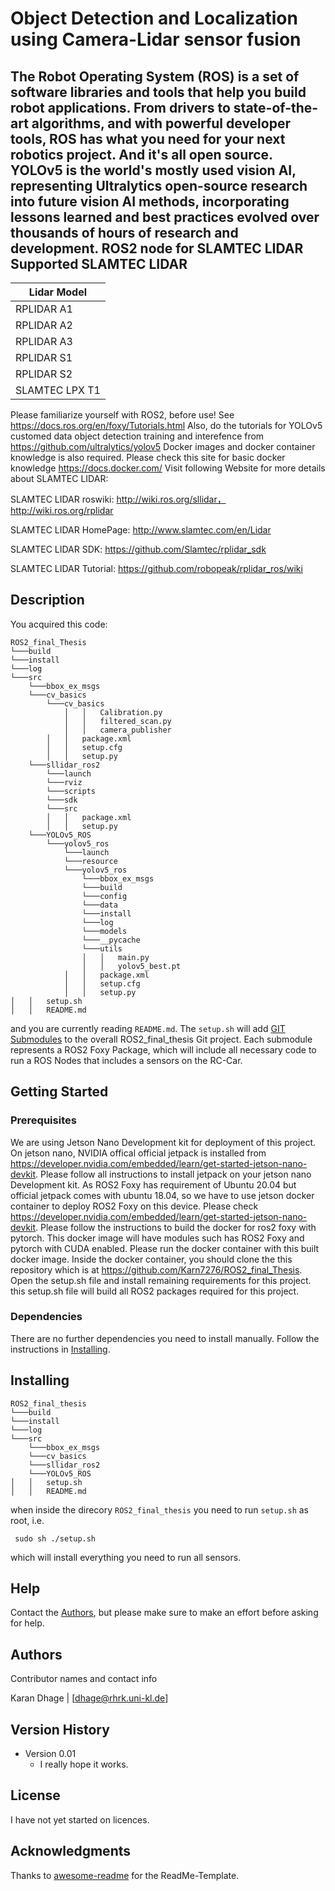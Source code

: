 # Object Detection and Localization using Camera-Lidar sensor fusion
The Robot Operating System (ROS) is a set of software libraries and tools that help you build robot applications. 
From drivers to state-of-the-art algorithms, and with powerful developer tools, ROS has what you need for your 
next robotics project. And it's all open source.
YOLOv5 is the world's mostly used vision AI, representing Ultralytics open-source research into future vision AI methods, incorporating lessons learned and best practices evolved over thousands of hours of research and development.
ROS2 node for SLAMTEC LIDAR
Supported SLAMTEC LIDAR
-------------------
| Lidar Model    | 
| ---------------------- | 
|RPLIDAR A1              | 
|RPLIDAR A2              | 
|RPLIDAR A3              | 
|RPLIDAR S1              |
|RPLIDAR S2              | 
|SLAMTEC LPX T1          | 

Please familiarize yourself with ROS2, before use! See https://docs.ros.org/en/foxy/Tutorials.html
Also, do the tutorials for YOLOv5 customed data object detection training and interefence from 
https://github.com/ultralytics/yolov5
Docker images and docker container knowledge is also required. Please check this site for basic docker knowledge https://docs.docker.com/
Visit following Website for more details about SLAMTEC LIDAR:

SLAMTEC LIDAR roswiki: http://wiki.ros.org/sllidar， http://wiki.ros.org/rplidar

SLAMTEC LIDAR HomePage:   http://www.slamtec.com/en/Lidar

SLAMTEC LIDAR SDK: https://github.com/Slamtec/rplidar_sdk

SLAMTEC LIDAR Tutorial:  https://github.com/robopeak/rplidar_ros/wiki

## Description

You acquired this code:

```
ROS2_final_Thesis
└───build
└───install
└───log
└───src
    └───bbox_ex_msgs
    └───cv_basics
        └───cv_basics
            │   │   Calibration.py
            │   │   filtered_scan.py
            │   │   camera_publisher        
        │   │   package.xml
        │   │   setup.cfg
        │   │   setup.py
    └───sllidar_ros2
        └───launch
        └───rviz
        └───scripts
        └───sdk
        └───src
        │   │   package.xml
        │   │   setup.py
    └───YOLOv5_ROS
        └───yolov5_ros
            └───launch
            └───resource
            └───yolov5_ros
                └───bbox_ex_msgs
                └───build
                └───config
                └───data
                └───install
                └───log
                └───models
                └───__pycache
                └───utils
                │   │   main.py
                │   │   yolov5_best.pt
            │   │   package.xml
            │   │   setup.cfg
            │   │   setup.py
│   │   setup.sh
│   │   README.md
```

and you are currently reading ```README.md```. The ```setup.sh``` will add [GIT Submodules](https://git-scm.com/book/en/v2/Git-Tools-Submodules) to the overall ROS2_final_thesis Git project. Each submodule represents a ROS2 Foxy Package, which will include all necessary code to run a ROS Nodes that includes a sensors on the RC-Car.  

## Getting Started

### Prerequisites
We are using Jetson Nano Development kit for deployment of this project. On jetson nano, NVIDIA offical official jetpack is installed from https://developer.nvidia.com/embedded/learn/get-started-jetson-nano-devkit. Please follow all instructions to install jetpack on your jetson nano Development kit. As ROS2 Foxy has requirement of Ubuntu 20.04 but official jetpack comes with ubuntu 18.04, so we have to use jetson docker container to deploy ROS2 Foxy on this device.
Please check https://developer.nvidia.com/embedded/learn/get-started-jetson-nano-devkit. Please follow the instructions to build the docker for ros2 foxy with pytorch. This docker image will have modules such has ROS2 Foxy and pytorch with CUDA enabled.
Please run the docker container with this built docker image. Inside the docker container, you should
clone the this repository which is at https://github.com/Karn7276/ROS2_final_Thesis.
Open the setup.sh file and install remaining requirements for this project. 
this setup.sh file will build all ROS2 packages required for this project.
### Dependencies

There are no further dependencies you need to install manually. Follow the instructions
in [Installing](###installing).


## Installing
```
ROS2_final_thesis
└───build
└───install
└───log
└───src
    └───bbox_ex_msgs
    └───cv_basics
    └───sllidar_ros2
    └───YOLOv5_ROS
│   │   setup.sh
│   │   README.md
```
when inside the direcory ```ROS2_final_thesis``` you need to run ```setup.sh``` as root, i.e. 

```
 sudo sh ./setup.sh
```
which will install everything you need to run all sensors. 

## Help

Contact the [Authors](##authors), but please make sure to make an effort before asking for help.

## Authors

Contributor names and contact info

Karan Dhage | [dhage@rhrk.uni-kl.de]


## Version History

* Version 0.01
    * I really hope it works.

## License

I have not yet started on licences.

## Acknowledgments

Thanks to [awesome-readme](https://github.com/matiassingers/awesome-readme) for the ReadMe-Template.
